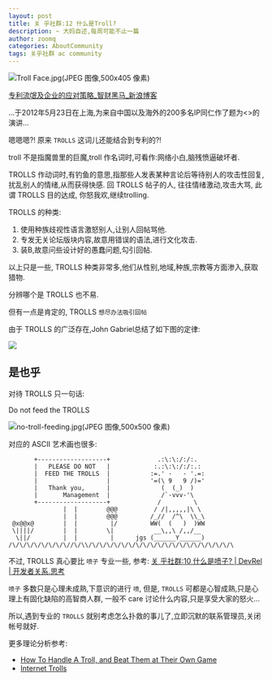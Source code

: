 ```yaml
---
layout: post
title: 关 乎社群:12 什么是Troll?
description: ~ 大妈自述,每周可能不止一篇
author: zoomq
categories: AboutCommunity
tags: 关乎社群 ac community
---
```


![Troll Face.jpg(JPEG 图像,500x405 像素)](http://static.squarespace.com/static/507dba43c4aabcfd2216a447/t/52c1c585e4b0694c9634036a/1388430726280/Troll%20Face.jpg?format=500w)

[专利流氓及企业的应对策略_智财黑马_新浪博客](http://blog.sina.com.cn/s/blog_608e169a0101a3t9.html)

...于2012年5月23日在上海,为来自中国以及海外的200多名IP同仁作了题为<<Patent Trolls and Anti-Troll Strategies>>的演讲...


嗯嗯嗯?! 原来 `TROLLS` 这词儿还能结合到专利的?!

<!--more-->


troll 不是指魔兽里的巨魔,troll 作名词时,可看作:网络小白,脑残愤逼破坏者. 


TROLLS 作动词时,有钓鱼的意思,指那些人发表某种言论后等待别人的攻击性回复,扰乱别人的情绪,从而获得快感. 回 TROLLS 帖子的人,
往往情绪激动,攻击大骂,
此谓 TROLLS 目的达成,
你怒我欢,继续trolling. 

TROLLS 的种类:

1. 使用种族歧视性语言激怒别人,让别人回帖骂他. 
2. 专发无关论坛版块内容,故意用错误的语法,进行文化攻击. 
3. 装B,故意问些设计好的愚蠢问题,勾引回帖. 

以上只是一些, TROLLS 种类非常多,他们从性别,地域,种族,宗教等方面渗入,获取猎物. 

分辨哪个是 TROLLS 也不易. 

但有一点是肯定的, TROLLS `想尽办法吸引回帖`



由于 TROLLS 的广泛存在,John Gabriel总结了如下图的定律:

![](http://farm4.static.flickr.com/3533/3986409697_9b385ec655.jpg)



## 是也乎

对待 TROLLS 只一句话:

  Do not feed the TROLLS

![no-troll-feeding.jpg(JPEG 图像,500x500 像素)](http://legacy-cdn.smosh.com/smosh-pit/112010/no-troll-feeding.jpg)

对应的 ASCII 艺术画也很多:

```
       +-------------------+             .:\:\:/:/:.
       |   PLEASE DO NOT   |            :.:\:\:/:/:.:
       |  FEED THE TROLLS  |           :=.' -   - '.=:
       |                   |           '=(\ 9   9 /)='
       |   Thank you,      |              (  (_)  )
       |       Management  |              /`-vvv-'\
       +-------------------+             /         \
               |  |        @@@          / /|,,,,,|\ \
               |  |        @@@         /_//  /^\  \\_\
 @x@@x@        |  |         |/         WW(  (   )  )WW
 \||||/        |  |        \|           __\,,\ /,,/__
  \||/         |  |         |      jgs (______Y______)
/\/\/\/\/\/\/\/\//\/\\/\/\/\/\/\/\/\/\/\/\/\/\/\/\/\/\/\/\/\/\
```

不过, TROLLS 真心要比 `喷子` 专业一些,
参考: [关 乎社群:10 什么是喷子? | DevRel | 开发者关系.思考](http://devrel.info/2014-03/ac10-comm-sprayer/)

`喷子` 多数只是心理未成熟,下意识的进行 `喷`,
但是, `TROLLS` 可都是心智成熟,只是心理上有固化缺陷的高智商人群,
一般不 care 讨论什么内容,只是享受大家的怒火...

所以,遇到专业的 `TROLLS` 就别考虑怎么扑救的事儿了,立即沉默的联系管理员,关闭帐号就好.



更多理论分析参考:

- [How To Handle A Troll, and Beat Them at Their Own Game](http://www.angelfire.com/space/usenet/)
- [Internet Trolls](http://www.flayme.com/troll/)


